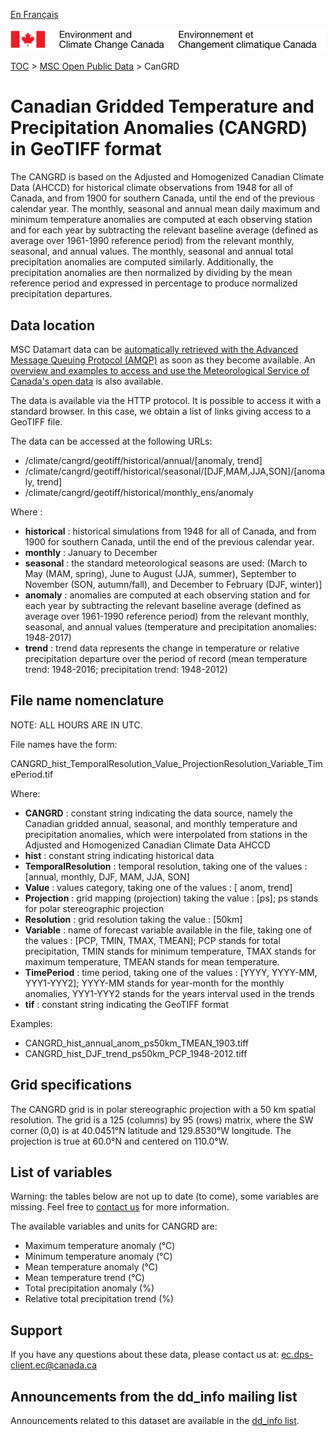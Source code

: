 [En Français](readme_cangrd-datamart_fr.md)

![ECCC logo](../../img_eccc-logo.png)

[TOC](../../readme_en.md) > [MSC Open Public Data](../readme_en.md) > CanGRD

# Canadian Gridded Temperature and Precipitation Anomalies (CANGRD) in GeoTIFF format

The CANGRD is based on the Adjusted and Homogenized Canadian Climate Data (AHCCD) for historical climate observations from 1948 for all of Canada, and from 1900 for southern Canada, until the end of the previous calendar year. The monthly, seasonal and annual mean daily maximum and minimum temperature anomalies are computed at each observing station and for each year by subtracting the relevant baseline average (defined as average over 1961-1990 reference period) from the relevant monthly, seasonal, and annual values. The monthly, seasonal and annual total precipitation anomalies are computed similarly. Additionally, the precipitation anomalies are then normalized by dividing by the mean reference period and expressed in percentage to produce normalized precipitation departures.

## Data location

MSC Datamart data can be [automatically retrieved with the Advanced Message Queuing Protocol (AMQP)](.../../msc-datamart/amqp_en.md) as soon as they become available. An [overview and examples to access and use the Meteorological Service of Canada's open data](.../../usage-overview/readme_en.md) is also available.

The data is available via the HTTP protocol. It is possible to access it with a standard browser. In this case, we obtain a list of links giving access to a GeoTIFF file.

The data can be accessed at the following URLs:

* /climate/cangrd/geotiff/historical/annual/[anomaly, trend]
* /climate/cangrd/geotiff/historical/seasonal/[DJF,MAM,JJA,SON]/[anomaly, trend]
* /climate/cangrd/geotiff/historical/monthly_ens/anomaly

Where :

* __historical__ : historical simulations from 1948 for all of Canada, and from 1900 for southern Canada, until the end of the previous calendar year.
* __monthly__ : January to December 
* __seasonal__ : the standard meteorological seasons are used: (March to May (MAM, spring), June to August (JJA, summer),  September to November (SON, autumn/fall), and December to February (DJF, winter)]
* __anomaly__ : anomalies are computed at each observing station and for each year by subtracting the relevant baseline average (defined as average over 1961-1990 reference period) from the relevant monthly, seasonal, and annual values (temperature and precipitation anomalies: 1948-2017)
* __trend__ : trend data represents the change in temperature or relative precipitation departure over the period of record (mean temperature trend: 1948-2016; precipitation trend: 1948-2012)

## File name nomenclature 

NOTE: ALL HOURS ARE IN UTC.

File names have the form:

CANGRD_hist_TemporalResolution_Value_ProjectionResolution_Variable_TimePeriod.tif

Where:

* __CANGRD__ : constant string indicating the data source, namely the Canadian gridded annual, seasonal, and monthly temperature and precipitation anomalies, which were interpolated from stations in the Adjusted and Homogenized Canadian Climate Data AHCCD 
* __hist__ : constant string indicating historical data
* __TemporalResolution__ : temporal resolution, taking one of the values : [annual, monthly, DJF, MAM, JJA, SON]
* __Value__ : values category, taking one of the values :  [ anom, trend]
* __Projection__ : grid mapping (projection) taking the value : [ps]; ps stands for polar stereographic projection
* __Resolution__ : grid resolution taking the value : [50km]
* __Variable__ : name of forecast variable available in the file, taking one of the values : [PCP, TMIN, TMAX, TMEAN]; PCP stands for total precipitation, TMIN stands for minimum temperature, TMAX stands for maximum temperature, TMEAN stands for mean temperature.
* __TimePeriod__ : time period, taking one of the values : [YYYY, YYYY-MM, YYY1-YYY2]; YYYY-MM  stands for year-month for the monthly anomalies, YYY1-YYY2 stands for the years interval used in the trends
* __tif__ : constant string indicating the GeoTIFF format

Examples:

* CANGRD_hist_annual_anom_ps50km_TMEAN_1903.tiff
* CANGRD_hist_DJF_trend_ps50km_PCP_1948-2012.tiff

## Grid specifications

The CANGRD grid is in polar stereographic projection with a 50 km spatial resolution. The grid is a 125 (columns) by 95 (rows) matrix, where the SW corner (0,0) is at 40.0451°N latitude and 129.8530°W longitude. The projection is true at 60.0°N and centered on 110.0°W. 

## List of variables

Warning: the tables below are not up to date (to come), some variables are missing. Feel free to [contact us](mailto:ec.dps-client.ec@canada.ca) for more information.

The available variables and units for CANGRD are:

* Maximum temperature anomaly (°C)
* Minimum temperature anomaly (°C)
* Mean temperature anomaly (°C)
* Mean temperature trend (°C)
* Total precipitation anomaly (%)
* Relative total precipitation trend (%)

## Support

If you have any questions about these data, please contact us at: ec.dps-client.ec@canada.ca

## Announcements from the dd_info mailing list 

Announcements related to this dataset are available in the [dd_info list](https://lists.ec.gc.ca/cgi-bin/mailman/listinfo/dd_info).

